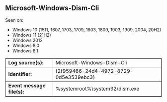 ## Microsoft-Windows-Dism-Cli

Seen on:
* Windows 10 (1511, 1607, 1703, 1709, 1803, 1809, 1903, 1909, 2004, 20H2)
* Windows 11 (21H2)
* Windows 2012
* Windows 8.0
* Windows 8.1

<table border="1" class="docutils">
  <tbody>
    <tr>
      <td><b>Log source(s):</b></td>
      <td>Microsoft-Windows-Dism-Cli</td>
    </tr>
    <tr>
      <td><b>Identifier:</b></td>
      <td>{2f959466-24d4-4972-8729-0d5e3539ebc3}</td>
    </tr>
    <tr>
      <td><b>Event message file(s):</b></td>
      <td>%systemroot%\system32\dism.exe</td>
    </tr>
  </tbody>
</table>

&nbsp;

